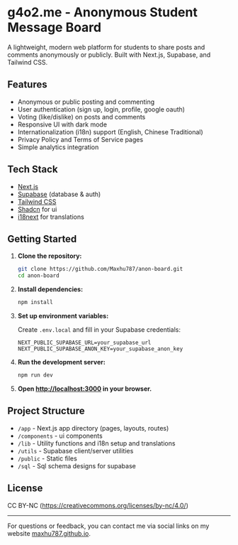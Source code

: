 # g4o2.me - Anonymous Student Message Board

A lightweight, modern web platform for students to share posts and comments anonymously or publicly. Built with Next.js, Supabase, and Tailwind CSS.

## Features

- Anonymous or public posting and commenting
- User authentication (sign up, login, profile, google oauth)
- Voting (like/dislike) on posts and comments
- Responsive UI with dark mode
- Internationalization (i18n) support (English, Chinese Traditional)
- Privacy Policy and Terms of Service pages
- Simple analytics integration

## Tech Stack

- [Next.js](https://nextjs.org/)
- [Supabase](https://supabase.com/) (database & auth)
- [Tailwind CSS](https://tailwindcss.com/)
- [Shadcn](https://shadcn.com/) for ui
- [i18next](https://www.i18next.com/) for translations

## Getting Started

1. **Clone the repository:**

   ```bash
   git clone https://github.com/Maxhu787/anon-board.git
   cd anon-board
   ```

2. **Install dependencies:**

   ```bash
   npm install
   ```

3. **Set up environment variables:**

   Create `.env.local` and fill in your Supabase credentials:

   ```
   NEXT_PUBLIC_SUPABASE_URL=your_supabase_url
   NEXT_PUBLIC_SUPABASE_ANON_KEY=your_supabase_anon_key
   ```

4. **Run the development server:**

   ```bash
   npm run dev
   ```

5. **Open [http://localhost:3000](http://localhost:3000) in your browser.**

## Project Structure

- `/app` - Next.js app directory (pages, layouts, routes)
- `/components` - ui components
- `/lib` - Utility functions and i18n setup and translations
- `/utils` - Supabase client/server utilities
- `/public` - Static files
- `/sql` - Sql schema designs for supabase

## License

CC BY-NC
(https://creativecommons.org/licenses/by-nc/4.0/)

---

For questions or feedback, you can contact me via social links on my website [maxhu787.github.io](https://maxhu787.github.io).
